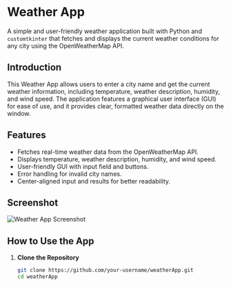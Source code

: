 # Weather App

A simple and user-friendly weather application built with Python and `customtkinter` that fetches and displays the current weather conditions for any city using the OpenWeatherMap API.

## Introduction

This Weather App allows users to enter a city name and get the current weather information, including temperature, weather description, humidity, and wind speed. The application features a graphical user interface (GUI) for ease of use, and it provides clear, formatted weather data directly on the window.

## Features

- Fetches real-time weather data from the OpenWeatherMap API.
- Displays temperature, weather description, humidity, and wind speed.
- User-friendly GUI with input field and buttons.
- Error handling for invalid city names.
- Center-aligned input and results for better readability.

## Screenshot

![Weather App Screenshot](path/to/screenshot.png)

## How to Use the App

1. **Clone the Repository**
   ```sh
   git clone https://github.com/your-username/weatherApp.git
   cd weatherApp
